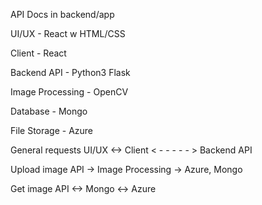 API Docs in backend/app

UI/UX - React w HTML/CSS

Client - React

Backend API - Python3 Flask

Image Processing - OpenCV

Database - Mongo

File Storage - Azure


General requests
UI/UX <-> Client  < - - - - - > Backend API

Upload image
API -> Image Processing -> Azure, Mongo

Get image
API <-> Mongo <-> Azure

